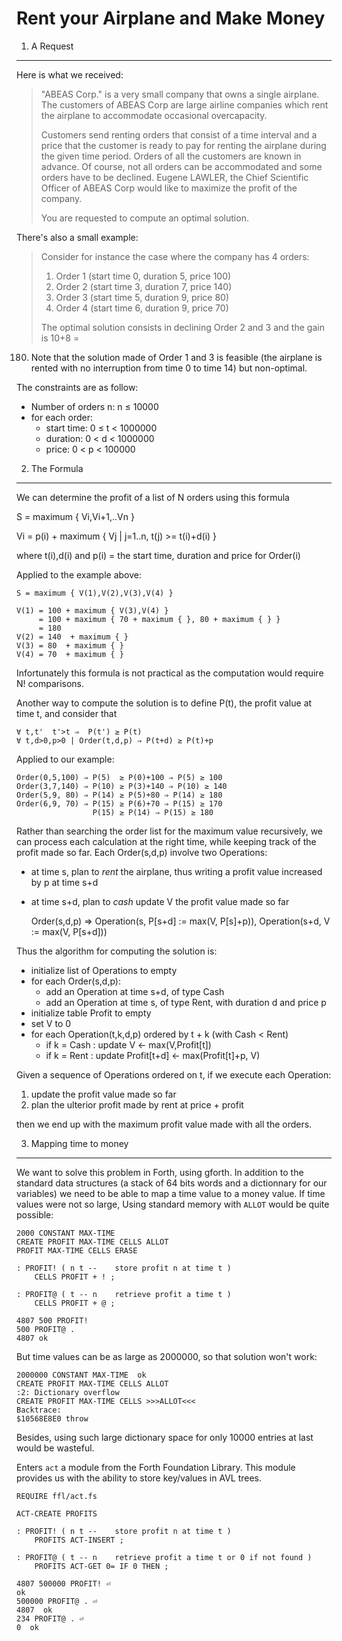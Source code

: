 Rent your Airplane and Make Money
=================================
1. A Request
------------

Here is what we received:

> "ABEAS Corp." is a very small company that owns a single airplane. The customers
of ABEAS Corp are large airline companies which rent the airplane to accommodate
occasional overcapacity.
>
> Customers send renting orders that consist of a time interval and a price that
the customer is ready to pay for renting the airplane during the given time
period. Orders of all the customers are known in advance. Of course, not all
orders can be accommodated and some orders have to be declined. Eugene LAWLER,
the Chief Scientific Officer of ABEAS Corp would like to maximize the profit of
the company.
>
> You are requested to compute an optimal solution.

There's also a small example:

> Consider for instance the case where the company has 4 orders:
>
> 1.  Order 1 (start time 0, duration 5, price 100)
> 2.  Order 2 (start time 3, duration 7, price 140)
> 3.  Order 3 (start time 5, duration 9, price 80)
> 4.  Order 4 (start time 6, duration 9, price 70)
> 
> The optimal solution consists in declining Order 2 and 3 and the gain is 10+8 =
180. Note that the solution made of Order 1 and 3 is feasible (the airplane is
rented with no interruption from time 0 to time 14) but non-optimal.

The constraints are as follow:

- Number of orders n: n ≤ 10000
- for each order:
    - start time: 0 ≤ t \< 1000000
    - duration: 0 \< d \< 1000000
    - price: 0 \< p \< 100000


2. The Formula
--------------

We can determine the profit of a list of N orders using this formula

S = maximum { Vi,Vi+1,..Vn }
 
Vi = p(i) + maximum { Vj | j=1..n, t(j) >= t(i)+d(i) }

where t(i),d(i) and p(i) = the start time, duration and price for Order(i)

Applied to the example above:

    S = maximum { V(1),V(2),V(3),V(4) }

    V(1) = 100 + maximum { V(3),V(4) }
         = 100 + maximum { 70 + maximum { }, 80 + maximum { } }
         = 180
    V(2) = 140  + maximum { }
    V(3) = 80  + maximum { }
    V(4) = 70  + maximum { }

Infortunately this formula is not practical as the computation would require N! comparisons.

Another way to compute the solution is to define P(t), the profit value at time t, and consider that

    ∀ t,t'  t'>t ⇒  P(t') ≥ P(t) 
    ∀ t,d>0,p>0 | Order(t,d,p) ⇒ P(t+d) ≥ P(t)+p  
    
Applied to our example:

    Order(0,5,100) ⇒ P(5)  ≥ P(0)+100 ⇒ P(5) ≥ 100
    Order(3,7,140) ⇒ P(10) ≥ P(3)+140 ⇒ P(10) ≥ 140
    Order(5,9, 80) ⇒ P(14) ≥ P(5)+80 ⇒ P(14) ≥ 180
    Order(6,9, 70) ⇒ P(15) ≥ P(6)+70 ⇒ P(15) ≥ 170
                     P(15) ≥ P(14) ⇒ P(15) ≥ 180 

Rather than searching the order list for the maximum value recursively, we can process each calculation at the right time, while keeping track of the profit made so far. Each Order(s,d,p) involve two Operations:

- at time s, plan to *rent* the airplane, thus writing a profit value increased by p at time s+d
- at time s+d, plan to  *cash* update V the profit value made so far


    Order(s,d,p) ⇒ Operation(s, P[s+d] := max(V, P[s]+p)), Operation(s+d, V := max(V, P[s+d]))

Thus the algorithm for computing the solution is:

- initialize list of Operations to empty
- for each Order(s,d,p):
    - add an Operation at time s+d, of type Cash
    - add an Operation at time s, of type Rent, with duration d and price p
- initialize table Profit to empty
- set V to 0
- for each Operation(t,k,d,p) ordered by t + k (with Cash < Rent)
    - if k = Cash : update V <- max(V,Profit[t])
    - if k = Rent : update Profit[t+d] <- max(Profit[t]+p, V)
         
 
Given a sequence of Operations ordered on t, if we execute each Operation:

1. update the profit value made so far
2. plan the ulterior profit made by rent at price + profit 

then we end up with the maximum profit value made with all the orders.

3. Mapping time to money
------------------------

We want to solve this problem in Forth, using gforth. In addition to the standard data structures (a stack of 64 bits words and a dictionnary for our variables) we need to be able to map a time value to a money value. If time values were not so large, Using standard memory with `ALLOT` would be quite possible:

    2000 CONSTANT MAX-TIME
    CREATE PROFIT MAX-TIME CELLS ALLOT
    PROFIT MAX-TIME CELLS ERASE

    : PROFIT! ( n t --    store profit n at time t )
        CELLS PROFIT + ! ;

    : PROFIT@ ( t -- n    retrieve profit a time t )
        CELLS PROFIT + @ ;

    4807 500 PROFIT!
    500 PROFIT@ .
    4807 ok

But time values can be as large as 2000000, so that solution won't work:

	2000000 CONSTANT MAX-TIME  ok
	CREATE PROFIT MAX-TIME CELLS ALLOT
	:2: Dictionary overflow
	CREATE PROFIT MAX-TIME CELLS >>>ALLOT<<<
	Backtrace:
	$10568E8E0 throw

Besides, using such large dictionary space for only 10000 entries at last would be wasteful.

Enters `act` a module from the Forth Foundation Library. This module provides us with the ability to store key/values in AVL trees.

	REQUIRE ffl/act.fs

	ACT-CREATE PROFITS

	: PROFIT! ( n t --    store profit n at time t )
		PROFITS ACT-INSERT ;

	: PROFIT@ ( t -- n    retrieve profit a time t or 0 if not found )
		PROFITS ACT-GET 0= IF 0 THEN ;

	4807 500000 PROFIT! ⏎
	ok
	500000 PROFIT@ . ⏎
	4807  ok
	234 PROFIT@ . ⏎ 
	0  ok 


